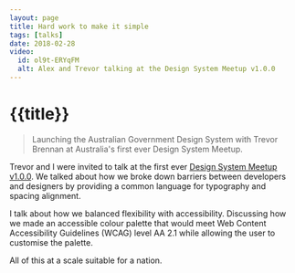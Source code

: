 ```yaml
---
layout: page
title: Hard work to make it simple
tags: [talks]
date: 2018-02-28
video:
  id: ol9t-ERYqFM
  alt: Alex and Trevor talking at the Design System Meetup v1.0.0
---
```

# {{title}}

> Launching the Australian Government Design System with Trevor Brennan at Australia's first ever Design System Meetup.

Trevor and I were invited to talk at the first ever [Design System Meetup v1.0.0](https://designsystemmeetup.com/v1.0.0/). We talked about how we broke down barriers between developers and designers by providing a common language for typography and spacing alignment.

I talk about how we balanced flexibility with accessibility. Discussing how we made an accessible colour palette that would meet Web Content Accessibility Guidelines (WCAG) level AA 2.1 while allowing the user to customise the palette.

All of this at a scale suitable for a nation.
